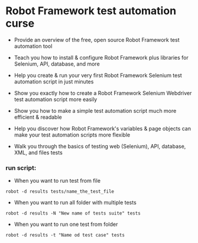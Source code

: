 # Robot Framework test automation curse


- Provide an overview of the free, open source Robot Framework test automation tool

- Teach you how to install & configure Robot Framework plus libraries for Selenium, API, database, and more

- Help you create & run your very first Robot Framework Selenium test automation script in just minutes

- Show you exactly how to create a Robot Framework Selenium Webdriver test automation script more easily

- Show you how to make a simple test automation script much more efficient & readable

- Help you discover how Robot Framework's variables & page objects can make your test automation scripts more flexible

- Walk you through the basics of testing web (Selenium), API, database, XML, and files tests


### run script:
- When you want to run test from file

`robot -d results tests/name_the_test_file`

- When you want to run all folder with multiple tests

`robot -d results -N "New name of tests suite" tests`

- When you want to run one test from folder

`robot -d results -t "Name od test case" tests`